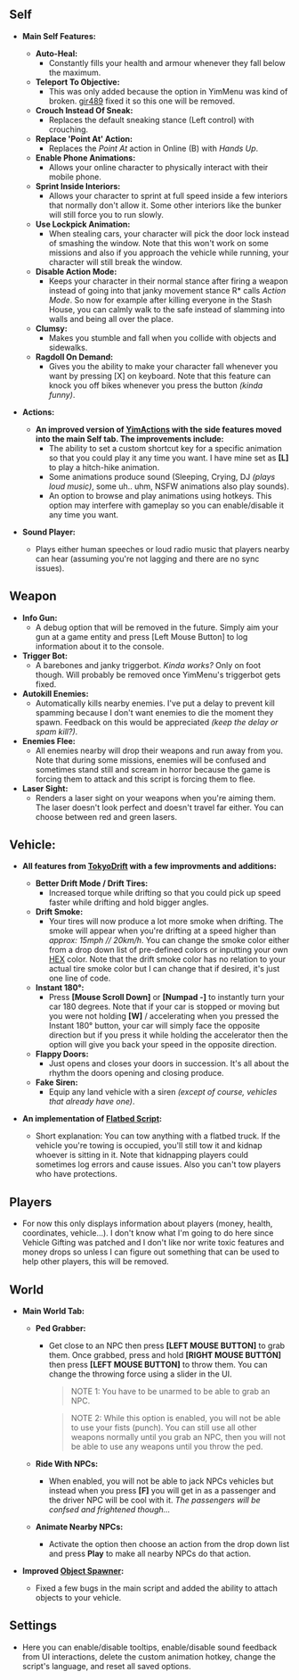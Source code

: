 ## Self
- **Main Self Features:**
  - **Auto-Heal:**
    - Constantly fills your health and armour whenever they fall below the maximum.
  - **Teleport To Objective:**
    - This was only added because the option in YimMenu was kind of broken. [gir489](https://github.com/gir489returns) fixed it so this one will be removed.
  - **Crouch Instead Of Sneak:**
    - Replaces the default sneaking stance (Left control) with crouching.
  - **Replace 'Point At' Action:**
    - Replaces the *Point At* action in Online (B) with *Hands Up*.
  - **Enable Phone Animations:**
    - Allows your online character to physically interact with their mobile phone.
  - **Sprint Inside Interiors:**
    - Allows your character to sprint at full speed inside a few interiors that normally don't allow it. Some other interiors like the bunker will still force you to run slowly.
  - **Use Lockpick Animation:**
    - When stealing cars, your character will pick the door lock instead of smashing the window. Note that this won't work on some missions and also if you approach the vehicle while running, your character will still break the window.
  - **Disable Action Mode:**
    - Keeps your character in their normal stance after firing a weapon instead of going into that janky movement stance R* calls *Action Mode*. So now for example after killing everyone in the Stash House, you can calmly walk to the safe instead of slamming into walls and being all over the place.
  - **Clumsy:**
    - Makes you stumble and fall when you collide with objects and sidewalks.
  - **Ragdoll On Demand:**
    - Gives you the ability to make your character fall whenever you want by pressing [X] on keyboard. Note that this feature can knock you off bikes whenever you press the button *(kinda funny)*.

- **Actions:**
  - **An improved version of [YimActions](https://github.com/xesdoog/YimActions) with the side features moved into the main Self tab. The improvements include:**
    - The ability to set a custom shortcut key for a specific animation so that you could play it any time you want. I have mine set as **[L]** to play a hitch-hike animation.
    - Some animations produce sound (Sleeping, Crying, DJ *(plays loud music)*, some uh.. uhm, NSFW animations also play sounds).
    - An option to browse and play animations using hotkeys. This option may interfere with gameplay so you can enable/disable it any time you want.

- **Sound Player:**
  - Plays either human speeches or loud radio music that players nearby can hear (assuming you're not lagging and there are no sync issues).

## Weapon
- **Info Gun:**
  - A debug option that will be removed in the future. Simply aim your gun at a game entity and press [Left Mouse Button] to log information about it to the console.
- **Trigger Bot:**
  - A barebones and janky triggerbot. *Kinda works?* Only on foot though. Will probably be removed once YimMenu's triggerbot gets fixed.
- **Autokill Enemies:**
  - Automatically kills nearby enemies. I've put a delay to prevent kill spamming because I don't want enemies to die the moment they spawn. Feedback on this would be appreciated *(keep the delay or spam kill?)*.
- **Enemies Flee:**
  - All enemies nearby will drop their weapons and run away from you. Note that during some missions, enemies will be confused and sometimes stand still and scream in horror because the game is forcing them to attack and this script is forcing them to flee.
- **Laser Sight:**
  - Renders a laser sight on your weapons when you're aiming them. The laser doesn't look perfect and doesn't travel far either. You can choose between red and green lasers.

## Vehicle:
- **All features from [TokyoDrift](https://github.com/YimMenu-Lua/TokyoDrift) with a few improvments and additions:**
  - **Better Drift Mode / Drift Tires:**
    - Increased torque while drifting so that you could pick up speed faster while drifting and hold bigger angles.
  - **Drift Smoke:**
    - Your tires will now produce a lot more smoke when drifting. The smoke will appear when you're drifting at a speed higher than *approx: 15mph // 20km/h*. You can change the smoke color either from a drop down list of pre-defined colors or inputting your own [HEX](https://www.color-hex.com/) color. Note that the drift smoke color has no relation to your actual tire smoke color but I can change that if desired, it's just one line of code.
  - **Instant 180°:**
    - Press **[Mouse Scroll Down]** or **[Numpad -]** to instantly turn your car 180 degrees. Note that if your car is stopped or moving but you were not holding **[W]** / accelerating when you pressed the Instant 180° button, your car will simply face the opposite direction but if you press it while holding the accelerator then the option will give you back your speed in the opposite direction.
  - **Flappy Doors:**
    - Just opens and closes your doors in succession. It's all about the rhythm the doors opening and closing produce.
  - **Fake Siren:**
    - Equip any land vehicle with a siren *(except of course, vehicles that already have one)*.

- **An implementation of [Flatbed Script](https://github.com/xesdoog/Flatbed-Script):**
  - Short explanation: You can tow anything with a flatbed truck. If the vehicle you're towing is occupied, you'll still tow it and kidnap whoever is sitting in it. Note that kidnapping players could sometimes log errors and cause issues. Also you can't tow players who have protections.


## Players
- For now this only displays information about players (money, health, coordinates, vehicle...). I don't know what I'm going to do here since Vehicle Gifting was patched and I don't like nor write toxic features and money drops so unless I can figure out something that can be used to help other players, this will be removed.

## World
- **Main World Tab:**
  - **Ped Grabber:**
    - Get close to an NPC then press **[LEFT MOUSE BUTTON]** to grab them. Once grabbed, press and hold **[RIGHT MOUSE BUTTON]** then press **[LEFT MOUSE BUTTON]** to throw them. You can change the throwing force using a slider in the UI.
      > NOTE 1: You have to be unarmed to be able to grab an NPC.
      
      > NOTE 2: While this option is enabled, you will not be able to use your fists (punch). You can still use all other weapons normally until you grab an NPC, then you will not be able to use any weapons until you throw the ped.
      
  - **Ride With NPCs:**
    - When enabled, you will not be able to jack NPCs vehicles but instead when you press **[F]** you will get in as a passenger and the driver NPC will be cool with it. *The passengers will be confsed and frightened though...*
  - **Animate Nearby NPCs:**
    - Activate the option then choose an action from the drop down list and press **Play** to make all nearby NPCs do that action.
      
- **Improved [Object Spawner](https://github.com/xesdoog/object-spawner):**
  - Fixed a few bugs in the main script and added the ability to attach objects to your vehicle.

## Settings
- Here you can enable/disable tooltips, enable/disable sound feedback from UI interactions, delete the custom animation hotkey, change the script's language, and reset all saved options.
